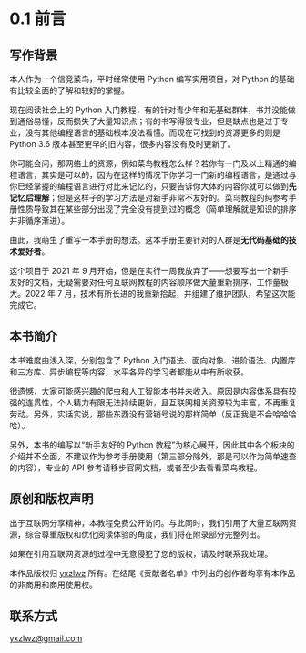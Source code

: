 # 0.1 前言

## 写作背景

本人作为一个信竞菜鸟，平时经常使用 Python 编写实用项目，对 Python 的基础有比较全面的了解和较好的掌握。

现在阅读社会上的 Python 入门教程，有的针对青少年和无基础群体，书并没能做到通俗易懂，反而损失了大量知识点；有的书写得很专业，但是缺点也是过于专业，没有其他编程语言的基础根本没法看懂。而现在可找到的资源更多的则是 Python 3.6 版本甚至更早的旧内容，很多内容没有及时更新了。

你可能会问，那网络上的资源，例如菜鸟教程怎么样？若你有一门及以上精通的编程语言，其实是可以的，因为在这样的情况下你学习一门新的编程语言，是通过与你已经掌握的编程语言进行对比来记忆的，只要告诉你大体的内容你就可以做到**先记忆后理解**；但是这样子的学习方法是对新手非常不友好的。菜鸟教程的纯参考手册性质导致其在某些部分出现了完全没有提到过的概念（简单理解就是知识的排序并非循序渐进）。

由此，我萌生了重写一本手册的想法。这本手册主要针对的人群是**无代码基础的技术爱好者**。

这个项目于 2021 年 9 月开始，但是在实行一周我放弃了——想要写出一个新手友好的文档，无疑需要对任何互联网教程的内容顺序做大量重新排序，工作量极大。2022 年 7 月，技术有所长进的我重新拾起，并组建了维护团队，希望这次能完成它。

## 本书简介

本书难度由浅入深，分别包含了 Python 入门语法、面向对象、进阶语法、内置库和三方库、异步编程等内容，水平各异的学习者都能从中有所收获。

很遗憾，大家可能感兴趣的爬虫和人工智能本书并未收入。原因是内容体系具有较强的连贯性，个人精力有限无法持续更新，且互联网相关资源较为丰富，不再重复劳动。另外，实话实说，那些东西没有营销号说的那样简单（反正我是不会哈哈哈哈）。

另外，本书的编写以“新手友好的 Python 教程”为核心展开，因此其中各个板块的介绍并不全面，不建议作为参考手册使用（第三部分除外，那是可以作为简单速查的内容），专业的 API 参考请移步官网文档，或者至少去看看菜鸟教程。

## 原创和版权声明

出于互联网分享精神，本教程免费公开访问。与此同时，我们引用了大量互联网资源，综合尊重版权和优化阅读体验的角度，我们将在附录部分完整列出。

如果在引用互联网资源的过程中无意侵犯了您的版权，请及时联系我处理。

本作品版权归 [yxzlwz](https://github.com/yxzlwz) 所有。在结尾《贡献者名单》中列出的创作者均享有本作品的非商用和商用使用权。

## 联系方式

[yxzlwz@gmail.com](mailto:yxzlwz@gmail.com)
